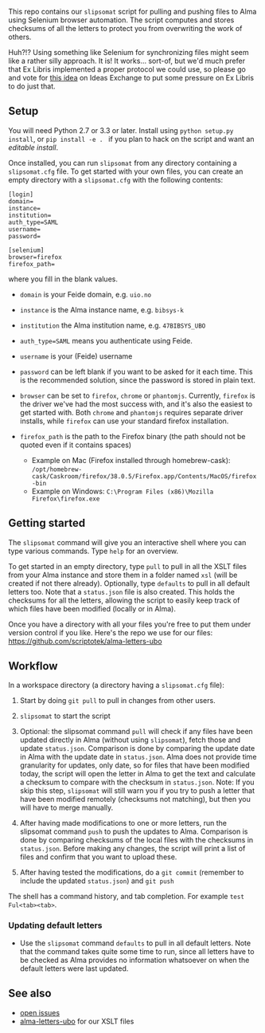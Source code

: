 
This repo contains our `slipsomat` script for pulling and pushing files to Alma
using Selenium browser automation. The script computes and stores checksums of
all the letters to protect you from overwriting the work of others.

Huh?!? Using something like Selenium for synchronizing files might seem like a
rather silly approach. It is! It works… sort-of, but we'd much prefer that
Ex Libris implemented a proper protocol we could use, so please go and vote for
[this idea](http://ideas.exlibrisgroup.com/forums/308173-alma/suggestions/12471084-synchronizing-xsl-templates-with-external-systems) on Ideas
Exchange to put some pressure on Ex Libris to do just that.

## Setup

You will need Python 2.7 or 3.3 or later. Install using `python setup.py install`,
or `pip install -e . ` if you plan to hack on the script and want an *editable install*.

Once installed, you can run `slipsomat` from any directory containing a `slipsomat.cfg`
file. To get started with your own files, you can create an empty directory with a
`slipsomat.cfg` with the following contents:

```
[login]
domain=
instance=
institution=
auth_type=SAML
username=
password=

[selenium]
browser=firefox
firefox_path=
```

where you fill in the blank values.

* `domain` is your Feide domain, e.g. `uio.no`
* `instance` is the Alma instance name, e.g. `bibsys-k`
* `institution` the Alma institution name, e.g. `47BIBSYS_UBO`
* `auth_type=SAML` means you authenticate using Feide.
* `username` is your (Feide) username
* `password` can be left blank if you want to be asked for it each time. This
  is the recommended solution, since the password is stored in plain text.

* `browser` can be set to `firefox`, `chrome` or `phantomjs`. Currently, `firefox`
  is the driver we've had the most success with, and it's also the easiest to
  get started with. Both `chrome` and `phantomjs` requires separate driver
  installs, while `firefox` can use your standard firefox installation.
* `firefox_path` is the path to the Firefox binary (the path should not be quoted
  even if it contains spaces)
  * Example on Mac (Firefox installed through homebrew-cask):
  `/opt/homebrew-cask/Caskroom/firefox/38.0.5/Firefox.app/Contents/MacOS/firefox-bin`
  * Example on Windows: `C:\Program Files (x86)\Mozilla Firefox\firefox.exe`

## Getting started

The `slipsomat` command will give you an interactive shell where you can type various
commands. Type `help` for an overview.

To get started in an empty directory, type `pull` to pull in all the XSLT files from your Alma
instance and store them in a folder named `xsl` (will be created if not there already).
Optionally, type `defaults` to pull in all default letters too. Note that a `status.json` file
is also created. This holds the checksums for all the letters, allowing the script to easily keep
track of which files have been modified (locally or in Alma).

Once you have a directory with all your files you're free to put them under version control
if you like. Here's the repo we use for our files: https://github.com/scriptotek/alma-letters-ubo

## Workflow

In a workspace directory (a directory having a `slipsomat.cfg` file):

1. Start by doing `git pull` to pull in changes from other users.

2. `slipsomat` to start the script

3. Optional: the slipsomat command `pull` will check if any files have been updated
  directly in Alma (without using `slipsomat`), fetch those and update `status.json`.
  Comparison is done by comparing the update date in Alma with the update date in `status.json`.
  Alma does not provide time granularity for updates, only date, so for files that have been
  modified today, the script will open the letter in Alma to get the text and calculate a
  checksum to compare with the checksum in `status.json`.
  Note: If you skip this step, `slipsomat` will still warn you if you try to push a
  letter that have been modified remotely (checksums not matching), but then you will
  have to merge manually.

4. After having made modifications to one or more letters, run the slipsomat command `push`
  to push the updates to Alma. Comparison is done by comparing checksums of the local files
  with the checksums in `status.json`. Before making any changes, the script will print a list
  of files and confirm that you want to upload these.

5. After having tested the modifications, do a `git commit` (remember to include the updated
  `status.json`) and `git push`

The shell has a command history, and tab completion. For example `test Ful<tab><tab>`.

### Updating default letters

- Use the `slipsomat` command `defaults` to pull in all default letters.
  Note that the command takes quite some time to run, since all letters have to
  be checked as Alma provides no information whatsoever on when the default
  letters were last updated.

## See also

* [open issues](https://github.com/scriptotek/alma-slipsomat/issues)
* [alma-letters-ubo](https://github.com/scriptotek/alma-letters-ubo) for our XSLT files

